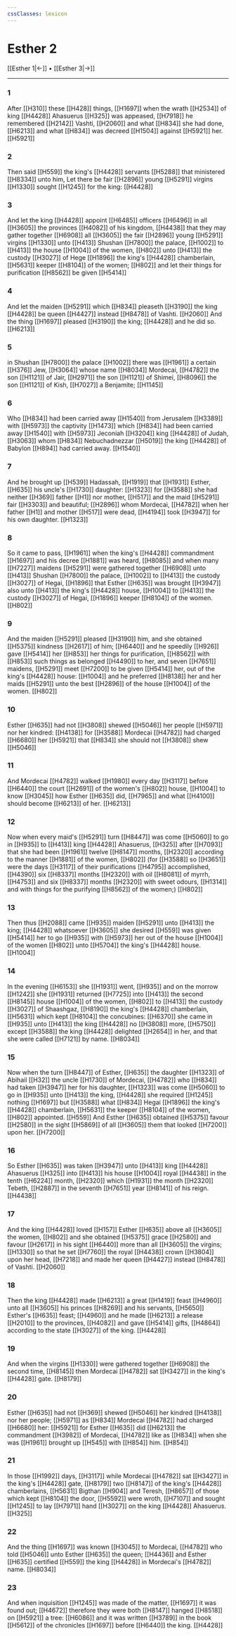 ```yaml
---
cssClasses: lexicon
---
```

# Esther 2

[[Esther 1|←]] • [[Esther 3|→]]

---

### 1
After [[H310]] these [[H428]] things, [[H1697]] when the wrath [[H2534]] of king [[H4428]] Ahasuerus [[H325]] was appeased, [[H7918]] he remembered [[H2142]] Vashti, [[H2060]] and what [[H834]] she had done, [[H6213]] and what [[H834]] was decreed [[H1504]] against [[H5921]] her. [[H5921]]

### 2
Then said [[H559]] the king's [[H4428]] servants [[H5288]] that ministered [[H8334]] unto him, Let there be fair [[H2896]] young [[H5291]] virgins [[H1330]] sought [[H1245]] for the king: [[H4428]]

### 3
And let the king [[H4428]] appoint [[H6485]] officers [[H6496]] in all [[H3605]] the provinces [[H4082]] of his kingdom, [[H4438]] that they may gather together [[H6908]] all [[H3605]] the fair [[H2896]] young [[H5291]] virgins [[H1330]] unto [[H413]] Shushan [[H7800]] the palace, [[H1002]] to [[H413]] the house [[H1004]] of the women, [[H802]] unto [[H413]] the custody [[H3027]] of Hege [[H1896]] the king's [[H4428]] chamberlain, [[H5631]] keeper [[H8104]] of the women; [[H802]] and let their things for purification [[H8562]] be given [[H5414]]

### 4
And let the maiden [[H5291]] which [[H834]] pleaseth [[H3190]] the king [[H4428]] be queen [[H4427]] instead [[H8478]] of Vashti. [[H2060]] And the thing [[H1697]] pleased [[H3190]] the king; [[H4428]] and he did so. [[H6213]]

### 5
in Shushan [[H7800]] the palace [[H1002]] there was [[H1961]] a certain [[H376]] Jew, [[H3064]] whose name [[H8034]] Mordecai, [[H4782]] the son [[H1121]] of Jair, [[H2971]] the son [[H1121]] of Shimei, [[H8096]] the son [[H1121]] of Kish, [[H7027]] a Benjamite; [[H1145]]

### 6
Who [[H834]] had been carried away [[H1540]] from Jerusalem [[H3389]] with [[H5973]] the captivity [[H1473]] which [[H834]] had been carried away [[H1540]] with [[H5973]] Jeconiah [[H3204]] king [[H4428]] of Judah, [[H3063]] whom [[H834]] Nebuchadnezzar [[H5019]] the king [[H4428]] of Babylon [[H894]] had carried away. [[H1540]]

### 7
And he brought up [[H539]] Hadassah, [[H1919]] that [[H1931]] Esther, [[H635]] his uncle's [[H1730]] daughter: [[H1323]] for [[H3588]] she had neither [[H369]] father [[H1]] nor mother, [[H517]] and the maid [[H5291]] fair [[H3303]] and beautiful; [[H2896]] whom Mordecai, [[H4782]] when her father [[H1]] and mother [[H517]] were dead, [[H4194]] took [[H3947]] for his own daughter. [[H1323]]

### 8
So it came to pass, [[H1961]] when the king's [[H4428]] commandment [[H1697]] and his decree [[H1881]] was heard, [[H8085]] and when many [[H7227]] maidens [[H5291]] were gathered together [[H6908]] unto [[H413]] Shushan [[H7800]] the palace, [[H1002]] to [[H413]] the custody [[H3027]] of Hegai, [[H1896]] that Esther [[H635]] was brought [[H3947]] also unto [[H413]] the king's [[H4428]] house, [[H1004]] to [[H413]] the custody [[H3027]] of Hegai, [[H1896]] keeper [[H8104]] of the women. [[H802]]

### 9
And the maiden [[H5291]] pleased [[H3190]] him, and she obtained [[H5375]] kindness [[H2617]] of him; [[H6440]] and he speedily [[H926]] gave [[H5414]]  her [[H853]] her things for purification, [[H8562]] with [[H853]] such things as belonged [[H4490]] to her, and seven [[H7651]] maidens, [[H5291]] meet [[H7200]] to be given [[H5414]] her, out of the king's [[H4428]] house: [[H1004]] and he preferred [[H8138]] her and her maids [[H5291]] unto the best [[H2896]] of the house [[H1004]] of the women. [[H802]]

### 10
Esther [[H635]] had not [[H3808]] shewed [[H5046]] her people [[H5971]] nor her kindred: [[H4138]] for [[H3588]] Mordecai [[H4782]] had charged [[H6680]] her [[H5921]] that [[H834]] she should not [[H3808]] shew [[H5046]]

### 11
And Mordecai [[H4782]] walked [[H1980]] every day [[H3117]] before [[H6440]] the court [[H2691]] of the women's [[H802]] house, [[H1004]] to know [[H3045]] how Esther [[H635]] did, [[H7965]] and what [[H4100]] should become [[H6213]] of her. [[H6213]]

### 12
Now when every maid's [[H5291]] turn [[H8447]] was come [[H5060]] to go in [[H935]] to [[H413]] king [[H4428]] Ahasuerus, [[H325]] after [[H7093]] that she had been [[H1961]] twelve [[H8147]] months, [[H2320]] according to the manner [[H1881]] of the women, [[H802]] (for [[H3588]] so [[H3651]] were the days [[H3117]] of their purifications [[H4795]] accomplished, [[H4390]] six [[H8337]] months [[H2320]] with oil [[H8081]] of myrrh, [[H4753]] and six [[H8337]] months [[H2320]] with sweet odours, [[H1314]] and with things for the purifying [[H8562]] of the women;) [[H802]]

### 13
Then thus [[H2088]] came [[H935]] maiden [[H5291]] unto [[H413]] the king; [[H4428]] whatsoever [[H3605]] she desired [[H559]] was given [[H5414]] her to go [[H935]] with [[H5973]] her out of the house [[H1004]] of the women [[H802]] unto [[H5704]] the king's [[H4428]] house. [[H1004]]

### 14
In the evening [[H6153]] she [[H1931]] went, [[H935]] and on the morrow [[H1242]] she [[H1931]] returned [[H7725]] into [[H413]] the second [[H8145]] house [[H1004]] of the women, [[H802]] to [[H413]] the custody [[H3027]] of Shaashgaz, [[H8190]] the king's [[H4428]] chamberlain, [[H5631]] which kept [[H8104]] the concubines: [[H6370]] she came in [[H935]] unto [[H413]] the king [[H4428]] no [[H3808]] more, [[H5750]] except [[H3588]] the king [[H4428]] delighted [[H2654]] in her, and that she were called [[H7121]] by name. [[H8034]]

### 15
Now when the turn [[H8447]] of Esther, [[H635]] the daughter [[H1323]] of Abihail [[H32]] the uncle [[H1730]] of Mordecai, [[H4782]] who [[H834]] had taken [[H3947]] her for his daughter, [[H1323]] was come [[H5060]] to go in [[H935]] unto [[H413]] the king, [[H4428]] she required [[H1245]] nothing [[H1697]] but [[H3588]] what [[H834]] Hegai [[H1896]] the king's [[H4428]] chamberlain, [[H5631]] the keeper [[H8104]] of the women, [[H802]] appointed. [[H559]] And Esther [[H635]] obtained [[H5375]] favour [[H2580]] in the sight [[H5869]] of all [[H3605]] them that looked [[H7200]] upon her. [[H7200]]

### 16
So Esther [[H635]] was taken [[H3947]] unto [[H413]] king [[H4428]] Ahasuerus [[H325]] into [[H413]] his house [[H1004]] royal [[H4438]] in the tenth [[H6224]] month, [[H2320]] which [[H1931]] the month [[H2320]] Tebeth, [[H2887]] in the seventh [[H7651]] year [[H8141]] of his reign. [[H4438]]

### 17
And the king [[H4428]] loved [[H157]] Esther [[H635]] above all [[H3605]] the women, [[H802]] and she obtained [[H5375]] grace [[H2580]] and favour [[H2617]] in his sight [[H6440]] more than all [[H3605]] the virgins; [[H1330]] so that he set [[H7760]] the royal [[H4438]] crown [[H3804]] upon her head, [[H7218]] and made her queen [[H4427]] instead [[H8478]] of Vashti. [[H2060]]

### 18
Then the king [[H4428]] made [[H6213]] a great [[H1419]] feast [[H4960]] unto all [[H3605]] his princes [[H8269]] and his servants, [[H5650]] Esther's [[H635]] feast; [[H4960]] and he made [[H6213]] a release [[H2010]] to the provinces, [[H4082]] and gave [[H5414]] gifts, [[H4864]] according to the state [[H3027]] of the king. [[H4428]]

### 19
And when the virgins [[H1330]] were gathered together [[H6908]] the second time, [[H8145]] then Mordecai [[H4782]] sat [[H3427]] in the king's [[H4428]] gate. [[H8179]]

### 20
Esther [[H635]] had not [[H369]] shewed [[H5046]] her kindred [[H4138]] nor her people; [[H5971]] as [[H834]] Mordecai [[H4782]] had charged [[H6680]] her: [[H5921]] for Esther [[H635]] did [[H6213]] the commandment [[H3982]] of Mordecai, [[H4782]] like as [[H834]] when she was [[H1961]] brought up [[H545]] with [[H854]] him. [[H854]]

### 21
In those [[H1992]] days, [[H3117]] while Mordecai [[H4782]] sat [[H3427]] in the king's [[H4428]] gate, [[H8179]] two [[H8147]] of the king's [[H4428]] chamberlains, [[H5631]] Bigthan [[H904]] and Teresh, [[H8657]] of those which kept [[H8104]] the door, [[H5592]] were wroth, [[H7107]] and sought [[H1245]] to lay [[H7971]] hand [[H3027]] on the king [[H4428]] Ahasuerus. [[H325]]

### 22
And the thing [[H1697]] was known [[H3045]] to Mordecai, [[H4782]] who told [[H5046]] unto Esther [[H635]] the queen; [[H4436]] and Esther [[H635]] certified [[H559]] the king [[H4428]] in Mordecai's [[H4782]] name. [[H8034]]

### 23
And when inquisition [[H1245]] was made of the matter, [[H1697]] it was found out; [[H4672]] therefore they were both [[H8147]] hanged [[H8518]] on [[H5921]] a tree: [[H6086]] and it was written [[H3789]] in the book [[H5612]] of the chronicles [[H1697]] before [[H6440]] the king. [[H4428]]